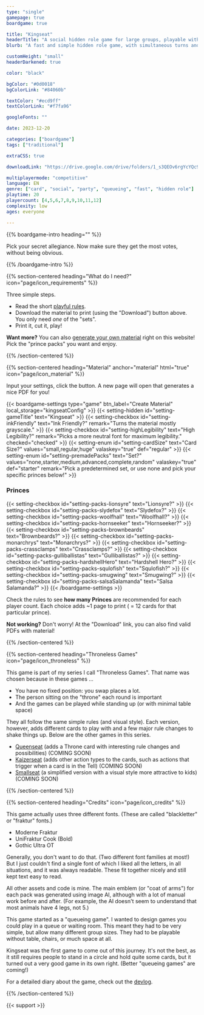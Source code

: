 ```yaml
---
type: "single"
gamepage: true
boardgame: true

title: "Kingseat"
headerTitle: "A social hidden role game for large groups, playable without a table"
blurb: "A fast and simple hidden role game, with simultaneous turns and no player elimination, and even without table or chairs."

customHeight: "small"
headerDarkened: true

color: "black"

bgColor: "#0d0018"
bgColorLink: "#84060b"

textColor: "#ecd9ff"
textColorLink: "#f7fa96"

googleFonts: ""

date: 2023-12-20

categories: ["boardgame"]
tags: ["traditional"]

extraCSS: true

downloadLink: "https://drive.google.com/drive/folders/1_s3QEOv6rgYcYQc9E4_KXofg6MPi07m8"

multiplayermode: "competitive"
language: EN
genre: ["card", "social", "party", "queueing", "fast", "hidden role"]
playtime: 20
playercount: [4,5,6,7,8,9,10,11,12]
complexity: low
ages: everyone

---
```


{{% boardgame-intro heading="" %}}

Pick your secret allegiance. Now make sure they get the most votes, without being obvious.

{{% /boardgame-intro %}}

{{% section-centered heading="What do I need?"  icon="page/icon_requirements" %}}

Three simple steps.
* Read the short [playful rules](rules).
* Download the material to print (using the "Download") button above. You only need _one_ of the "sets".
* Print it, cut it, play!

**Want more?** You can also [generate your own material](#material) right on this website! Pick the "prince packs" you want and enjoy.

{{% /section-centered %}}

{{% section-centered heading="Material" anchor="material" html="true"  icon="page/icon_material" %}}

<p>Input your settings, click the button. A new page will open that generates a nice PDF for you!</p>

{{< boardgame-settings type="game" btn_label="Create Material" local_storage="kingseatConfig" >}}
	{{< setting-hidden id="setting-gameTitle" text="Kingseat" >}}
  {{< setting-checkbox id="setting-inkFriendly" text="Ink Friendly?" remark="Turns the material mostly grayscale." >}}
  {{< setting-checkbox id="setting-highLegibility" text="High Legibility?" remark="Picks a more neutral font for maximum legibility." checked="checked" >}}
  {{< setting-enum id="setting-cardSize" text="Card Size?" values="small,regular,huge" valaskey="true" def="regular" >}}
  {{< setting-enum id="setting-premadePacks" text="Set?" values="none,starter,medium,advanced,complete,random" valaskey="true" def="starter" remark="Pick a predetermined set, or use none and pick your specific princes below!" >}}
  <h3>Princes</h3>
  {{< setting-checkbox id="setting-packs-lionsyre" text="Lionsyre?"  >}}
  {{< setting-checkbox id="setting-packs-slydefox" text="Slydefox?"  >}}
  {{< setting-checkbox id="setting-packs-woolfhall" text="Woolfhall?"  >}}
  {{< setting-checkbox id="setting-packs-hornseeker" text="Hornseeker?"  >}}
  {{< setting-checkbox id="setting-packs-brownbeards" text="Brownbeards?"  >}}
  {{< setting-checkbox id="setting-packs-monarchrys" text="Monarchrys?"  >}}
  {{< setting-checkbox id="setting-packs-crassclamps" text="Crassclamps?"  >}}
  {{< setting-checkbox id="setting-packs-gulliballistas" text="Gulliballistas?"  >}}
  {{< setting-checkbox id="setting-packs-hardshellHero" text="Hardshell Hero?"  >}}
  {{< setting-checkbox id="setting-packs-squlofish" text="Squlofish?"  >}}
  {{< setting-checkbox id="setting-packs-smugwing" text="Smugwing?"  >}}
  {{< setting-checkbox id="setting-packs-salsaSalamanda" text="Salsa Salamanda?"  >}}
{{< /boardgame-settings >}}

<p class="remark-below-settings">Check the rules to see <strong>how many Princes</strong> are recommended for each player count. Each choice adds ~1 page to print ( = 12 cards for that particular prince).</p> 

<p class="remark-below-settings"><strong>Not working?</strong> Don't worry! At the "Download" link, you can also find valid PDFs with material!</p> 

{{% /section-centered %}}

{{% section-centered heading="Throneless Games" icon="page/icon_throneless" %}}

This game is part of my series I call "Throneless Games". That name was chosen because in these games ...

* You have no fixed position: you swap places a lot.
* The person sitting on the "throne" each round is important
* And the games can be played while standing up (or with minimal table space)

They all follow the same simple rules (and visual style). Each version, however, adds different cards to play with and a few major rule changes to shake things up. Below are the other games in this series.

* [Queenseat](https://pandaqi.com/queenseat) (adds a Throne card with interesting rule changes and possibilities) (COMING SOON)
* [Kaizerseat](https://pandaqi.com/kaizerseat) (adds other action types to the cards, such as actions that trigger when a card is in the Tell) (COMING SOON)
* [Smallseat](https://pandaqi.com/smallseat) (a simplified version with a visual style more attractive to kids) (COMING SOON)

{{% /section-centered %}}

{{% section-centered heading="Credits" icon="page/icon_credits" %}}

This game actually uses three different fonts. (These are called "blackletter" or "fraktur" fonts.)

* Moderne Fraktur
* UniFraktur Cook (Bold)
* Gothic Ultra OT

Generally, you don't want to do that. (Two different font families at most!) But I just couldn't find a single font of which I liked all the letters, in all situations, and it was always readable. These fit together nicely and still kept text easy to read.

All other assets and code is mine. The main emblem (or "coat of arms") for each pack was generated using image AI, although with a lot of manual work before and after. (For example, the AI doesn't seem to understand that most animals have 4 legs, not 5.)

This game started as a "queueing game". I wanted to design games you could play in a queue or waiting room. This meant they had to be very simple, but allow many different group sizes. They had to be playable without table, chairs, or much space at all. 

Kingseat was the first game to come out of this journey. It's not the best, as it still requires people to stand in a circle and hold quite some cards, but it turned out a very good game in its own right. (Better "queueing games" are coming!)

For a detailed diary about the game, check out the [devlog](/blog/boardgames/kingseat).

{{% /section-centered %}}

{{< support >}}

